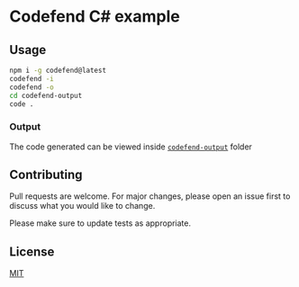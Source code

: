 # Codefend C# example

## Usage

```bash
npm i -g codefend@latest
codefend -i
codefend -o
cd codefend-output
code .
```

### Output

The code generated can be viewed inside [`codefend-output`](./codefend-output) folder

## Contributing

Pull requests are welcome. For major changes, please open an issue first to discuss what you would like to change.

Please make sure to update tests as appropriate.

## License

[MIT](https://choosealicense.com/licenses/mit/)
